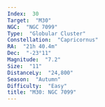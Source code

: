 ```yaml
---
Index:  30
Target:  "M30"
NGC:  "NGC 7099"
Type:  "Globular Cluster"
Constellation:  "Capricornus"
RA:  "21h 40.4m"
Dec:  "-23°11"
Magnitude:  "7.2"
Size:  "11"
DistanceLy:  "24,800"
Season:  "Autumn"
Difficulty:  "Easy"
title: "M30: NGC 7099"
---
```

